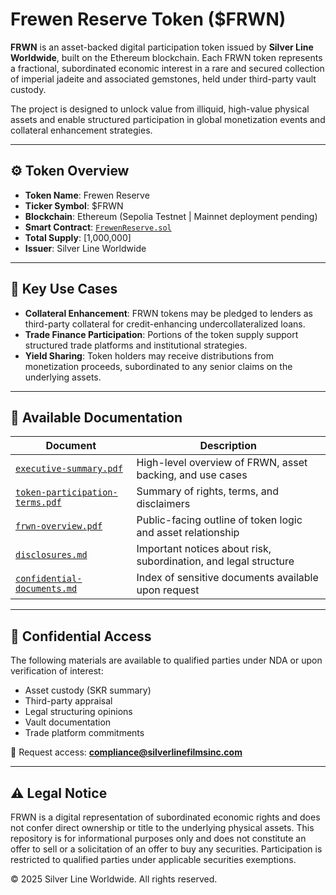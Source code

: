 # Frewen Reserve Token ($FRWN)

**FRWN** is an asset-backed digital participation token issued by **Silver Line Worldwide**, built on the Ethereum blockchain. Each FRWN token represents a fractional, subordinated economic interest in a rare and secured collection of imperial jadeite and associated gemstones, held under third-party vault custody.

The project is designed to unlock value from illiquid, high-value physical assets and enable structured participation in global monetization events and collateral enhancement strategies.

---

## ⚙️ Token Overview

- **Token Name**: Frewen Reserve
- **Ticker Symbol**: $FRWN
- **Blockchain**: Ethereum (Sepolia Testnet | Mainnet deployment pending)
- **Smart Contract**: [`FrewenReserve.sol`](contracts/FrewenReserve2.sol)
- **Total Supply**: [1,000,000]
- **Issuer**: Silver Line Worldwide

---

## 🧩 Key Use Cases

- **Collateral Enhancement**: FRWN tokens may be pledged to lenders as third-party collateral for credit-enhancing undercollateralized loans.
- **Trade Finance Participation**: Portions of the token supply support structured trade platforms and institutional strategies.
- **Yield Sharing**: Token holders may receive distributions from monetization proceeds, subordinated to any senior claims on the underlying assets.

---

## 📄 Available Documentation

| Document | Description |
|----------|-------------|
| [`executive-summary.pdf`](docs/Executive-Summary.pdf) | High-level overview of FRWN, asset backing, and use cases | 
| [`token-participation-terms.pdf`](docs/The_Frewen_Reserve_TokenParticipationAgreement.pdf) | Summary of rights, terms, and disclaimers |
| [`frwn-overview.pdf`](docs/frwn-overview.pdf) | Public-facing outline of token logic and asset relationship |
| [`disclosures.md`](docs/disclosures.md) | Important notices about risk, subordination, and legal structure |
| [`confidential-documents.md`](docs/confidential-documents.md) | Index of sensitive documents available upon request |

---

## 🔐 Confidential Access

The following materials are available to qualified parties under NDA or upon verification of interest:

- Asset custody (SKR summary)
- Third-party appraisal
- Legal structuring opinions
- Vault documentation
- Trade platform commitments

📩 Request access: **compliance@silverlinefilmsinc.com**

---

## ⚠️ Legal Notice

FRWN is a digital representation of subordinated economic rights and does not confer direct ownership or title to the underlying physical assets. This repository is for informational purposes only and does not constitute an offer to sell or a solicitation of an offer to buy any securities. Participation is restricted to qualified parties under applicable securities exemptions.

© 2025 Silver Line Worldwide. All rights reserved.
